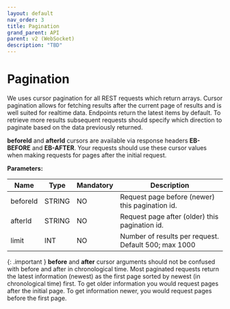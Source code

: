 ```yaml
---
layout: default
nav_order: 3
title: Pagination
grand_parent: API
parent: v2 (WebSocket)
description: "TBD"
---
```


# Pagination

We uses cursor pagination for all REST requests which return arrays. Cursor pagination allows for fetching results after the current page of results and is well suited for realtime data. Endpoints return the latest items by default. To retrieve more results subsequent requests should specify which direction to paginate based on the data previously returned.

**beforeId** and **afterId** cursors are available via response headers **EB-BEFORE** and **EB-AFTER**. Your requests should use these cursor values when making requests for pages after the initial request.

**Parameters:**

| **Name** | **Type** | **Mandatory** | **Description**                                      |
| -------- | -------- | ------------- | ---------------------------------------------------- |
| beforeId | STRING   | NO            | Request page before (newer) this pagination id.      |
| afterId  | STRING   | NO            | Request page after (older) this pagination id.       |
| limit    | INT      | NO            | Number of results per request. Default 500; max 1000 |

{: .important }
**before** and **after** cursor arguments should not be confused with before and after in chronological time. Most paginated requests return the latest information (newest) as the first page sorted by newest (in chronological time) first. To get older information you would request pages after the initial page. To get information newer, you would request pages before the first page.
